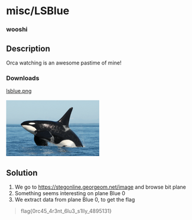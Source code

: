 # misc/LSBlue
### wooshi

## Description
Orca watching is an awesome pastime of mine!
### Downloads
[lsblue.png](Assets/LSBlue/lsblue.png)<br/><br/>
<img src="Assets/LSBlue/lsblue.png" width="50%" height="50%"><br/>

## Solution
1. We go to https://stegonline.georgeom.net/image and browse bit plane
2. Something seems interesting on plane Blue 0
3. We extract data from plane Blue 0, to get the flag

> flag{0rc45_4r3nt_6lu3_s1lly_4895131}